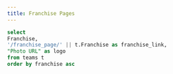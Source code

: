 ```yaml
---
title: Franchise Pages
---
```


<LastRefreshed prefix="Data last updated"/>

```sql franchises
select 
Franchise,
'/franchise_page/' || t.Franchise as franchise_link,
"Photo URL" as logo
from teams t
order by franchise asc
```

<DataTable data={franchises} search=true rows=32 headerColor=#2a4b82 headerFontColor=white >
  <Column id="Franchise" align=center/>
  <Column id="logo" contentType=image height=25px align=center />
  <Column id="franchise_link" contentType=link linkLabel="Franchise Page" title="Link to Franchise Page" align=center />
</DataTable>
